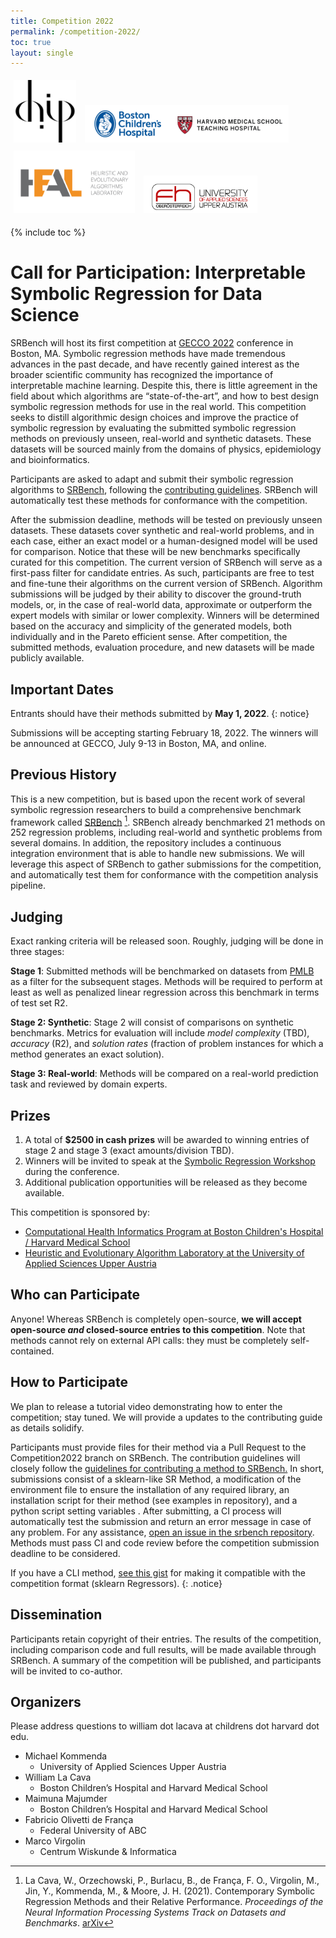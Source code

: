 ```yaml
---
title: Competition 2022
permalink: /competition-2022/
toc: true
layout: single
---
```

<style>
img {
    height: 100px;
    margin: 5px;
}
</style>

<a href="http://www.chip.org" ><img style="float:center;" src="../assets/chip-logo_0.png"></a>
<a href="http://www.chip.org" ><img style="float:center; height:60px;" src="../assets/bch-hvd.png"></a>
<br>
<a href="https://pure.fh-ooe.at/en/projects/heuristiclab" ><img style="float:center;" src="../assets/20211004_HEAL-Logo_v7.png"></a>
<a href="https://pure.fh-ooe.at/en/projects/heuristiclab" ><img style="float:center;height:60px;" src="../assets/uasau.png"></a>

{% include toc %}

# Call for Participation: Interpretable Symbolic Regression for Data Science


SRBench will host its first competition at [GECCO 2022](https://gecco-2022.sigevo.org/) conference in Boston, MA. 
Symbolic regression methods have made tremendous advances in the past decade, and have recently gained interest as the broader scientific community has recognized the importance of interpretable machine learning. 
Despite this, there is little agreement in the field about which algorithms are “state-of-the-art”, and how to best design symbolic regression methods for use in the real world. 
This competition seeks to distill algorithmic design choices and improve the practice of symbolic regression by evaluating the submitted symbolic regression methods on previously unseen, real-world and synthetic datasets. 
These datasets will be sourced mainly from the domains of physics, epidemiology and bioinformatics.

Participants are asked to adapt and submit their symbolic regression algorithms to [SRBench](https://github.com/cavalab/srbench), following the [contributing guidelines](/contributing). 
SRBench will automatically test these methods for conformance with the competition.

After the submission deadline, methods will be tested on previously unseen datasets. 
These datasets cover synthetic and real-world problems, and in each case, either an exact model or a human-designed model will be used for comparison. 
Notice that these will be new benchmarks specifically curated for this competition. 
The current version of SRBench will serve as a first-pass filter for candidate entries. 
As such, participants are free to test and fine-tune their algorithms on the current version of SRBench. 
Algorithm submissions will be judged by their ability to discover the ground-truth models, or, in the case of real-world data, approximate or outperform the expert models with similar or lower complexity.
Winners will be determined based on the accuracy and simplicity of the generated models, both individually and in the Pareto efficient sense. 
After competition, the submitted methods, evaluation procedure, and new datasets will be made publicly available.


## Important Dates

Entrants should have their methods submitted by **May 1, 2022**. 
{: notice}

Submissions will be accepting starting February 18, 2022.
The winners will be announced at GECCO, July 9-13 in Boston, MA, and online.

## Previous History

This is a new competition, but is based upon the recent work of several symbolic regression researchers to build a comprehensive benchmark framework called [SRBench](cavalab.org/srbench) [^1].
SRBench already benchmarked 21 methods on 252 regression problems, including real-world and synthetic problems from several domains. 
In addition, the repository includes a continuous integration environment that is able to handle new submissions. 
We will leverage this aspect of SRBench to gather submissions for the competition, and automatically test them for conformance with the competition analysis pipeline.

[^1]: La Cava, W., Orzechowski, P., Burlacu, B., de França, F. O., Virgolin, M., Jin, Y., Kommenda, M., & Moore, J. H. (2021). Contemporary Symbolic Regression Methods and their Relative Performance. _Proceedings of the Neural Information Processing Systems Track on Datasets and Benchmarks_. [arXiv](https://arxiv.org/abs/2107.14351)


## Judging

Exact ranking criteria will be released soon. 
Roughly, judging will be done in three stages:

**Stage 1**: Submitted methods will be benchmarked on datasets from [PMLB](http://github.com/EpistasisLab/pmlb) as a filter for the subsequent stages. 
Methods will be required to perform at least as well as penalized linear regression across this benchmark in terms of test set R2. 

**Stage 2: Synthetic**: Stage 2 will consist of comparisons on synthetic benchmarks. Metrics for evaluation will include *model complexity* (TBD), *accuracy* (R2), and *solution rates* (fraction of problem instances for which a method generates an exact solution). 

**Stage 3: Real-world**: Methods will be compared on a real-world prediction task and reviewed by domain experts. 


## Prizes

1. A total of **$2500 in cash prizes** will be awarded to winning entries of stage 2 and stage 3 (exact amounts/division TBD).
2. Winners will be invited to speak at the [Symbolic Regression Workshop](https://gecco-2022.sigevo.org/Workshops#SymReg) during the conference. 
3. Additional publication opportunities will be released as they become available.

This competition is sponsored by:

- [Computational Health Informatics Program at Boston Children's Hospital / Harvard Medical School](http://www.chip.org)
- [Heuristic and Evolutionary Algorithm Laboratory at the University of Applied Sciences Upper Austria](https://pure.fh-ooe.at/en/projects/heuristiclab)


## Who can Participate

Anyone! 
Whereas SRBench is completely open-source, **we will accept open-source _and_ closed-source entries to this competition**. 
Note that methods cannot rely on external API calls: they must be completely self-contained. 

## How to Participate

We plan to release a tutorial video demonstrating how to enter the competition; stay tuned.
We will provide a updates to the contributing guide as details solidify.


Participants must provide files for their method via a Pull Request to the Competition2022 branch on SRBench. 
The contribution guidelines will closely follow the [guidelines for contributing a method to SRBench.](contributing)
In short, submissions consist of a sklearn-like SR Method, a modification of the environment file to ensure the installation of any required library, an installation script for their method (see examples in repository), and a python script setting variables . 
After submitting, a CI process will automatically test the submission and return an error message in case of any problem. 
For any assistance, [open an issue in the srbench repository](http://github.com/cavalab/srbench/issues).
Methods must pass CI and code review before the competition submission deadline to be considered.

If you have a CLI method, [see this gist](https://gist.github.com/folivetti/609bc9b854c51968ef90aa675ccaa60d) for making it compatible with the competition format (sklearn Regressors).
{: .notice}

## Dissemination

Participants retain copyright of their entries. 
The results of the competition, including comparison code and full results, will be made available through SRBench.
A summary of the competition will be published, and participants will be invited to co-author. 

## Organizers

Please address questions to william dot lacava at childrens dot harvard dot edu. 

- Michael Kommenda
    - University of Applied Sciences Upper Austria
- William La Cava
    - Boston Children’s Hospital and Harvard Medical School
- Maimuna Majumder
    - Boston Children’s Hospital and Harvard Medical School
- Fabricio Olivetti de França
    - Federal University of ABC
- Marco Virgolin
    - Centrum Wiskunde & Informatica
